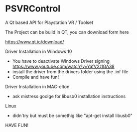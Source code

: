 # PSVRControl
A Qt based API for Playstation VR / Toolset

The Project can be build in QT, you can download form here

https://www.qt.io/download/

Driver Installation in Windows 10

  - You have to deactivate Windows Driver signing  https://www.youtube.com/watch?v=YafV2zlGA38
  - install the driver from the drivers folder using the .inf file
  - Compile and have fun!

Driver Installation in MAC-elton

  - ask mistress goolge for libusb0 installation instructions

Linux

  - didn'try but must be somethig like "apt-get install libusb0"
  
  
HAVE FUN!
  

